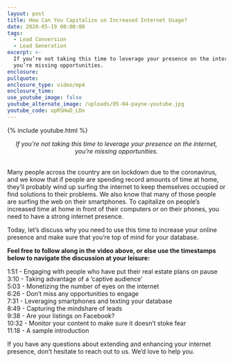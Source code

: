 ```yaml
---
layout: post
title: How Can You Capitalize on Increased Internet Usage?
date: 2020-05-19 00:00:00
tags:
  - Lead Conversion
  - Lead Generation
excerpt: >-
  If you’re not taking this time to leverage your presence on the internet,
  you’re missing opportunities.
enclosure:
pullquote:
enclosure_type: video/mp4
enclosure_time:
use_youtube_image: false
youtube_alternate_image: /uploads/05-04-payne-youtube.jpg
youtube_code: opRSHwD_LDo
---
```


{% include youtube.html %}

<center><em>If you&rsquo;re not taking this time to leverage your presence on the internet, you&rsquo;re missing opportunities.</em></center>

<br>Many people across the country are on lockdown due to the coronavirus, and we know that if people are spending record amounts of time at home, they’ll probably wind up surfing the internet to keep themselves occupied or find solutions to their problems. We also know that many of those people are surfing the web on their smartphones. To capitalize on people’s increased time at home in front of their computers or on their phones, you need to have a strong internet presence.

Today, let’s discuss why you need to use this time to increase your online presence and make sure that you’re top of mind for your database.

**Feel free to follow along in the video above, or else use the timestamps below to navigate the discussion at your leisure:**

1:51 - Engaging with people who have put their real estate plans on pause<br>3:10 - Taking advantage of a ‘captive audience’<br>5:03 - Monetizing the number of eyes on the internet<br>6:26 - Don’t miss any opportunities to engage<br>7:31 - Leveraging smartphones and texting your database<br>8:49 - Capturing the mindshare of leads<br>9:38 - Are your listings on Facebook?<br>10:32 - Monitor your content to make sure it doesn’t stoke fear<br>11:18 - A sample introduction

If you have any questions about extending and enhancing your internet presence, don’t hesitate to reach out to us. We’d love to help you.
